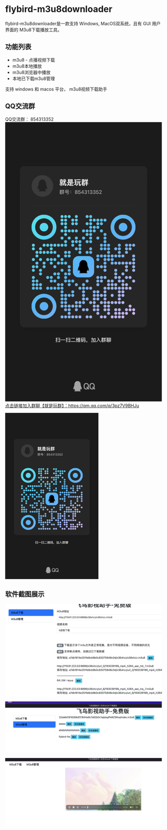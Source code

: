 # flybird-m3u8downloader
flybird-m3u8downloader是一款支持 Windows, MacOS双系统，且有 GUI 用户界面的 M3u8下载播放工具。

## 功能列表
 - m3u8 - 点播视频下载
 - m3u8本地播放
 - m3u8浏览器中播放
 - 本地已下载m3u8管理

支持 windows 和 macos 平台， m3u8视频下载助手


## QQ交流群
QQ交流群： 854313352
![qq群二维码](qrcode_1717081395364.jpg)
<a href="https://qm.qq.com/q/3pz7V9BHJu">点击链接加入群聊【就是玩群】：https://qm.qq.com/q/3pz7V9BHJu</a>

<img src="qrcode_1717081395364.jpg" width="300" >

## 软件截图展示
![FlyBird M3u8 download](download.png)

![FlyBird M3u8 manager](./manager.png) 

![FlyBird M3u8 play](play.png) 

